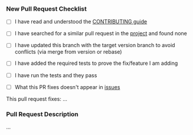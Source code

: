 ### New Pull Request Checklist

* [ ] I have read and understood the [CONTRIBUTING guide](https://github.com/el-hoshino/SteinsKit/develop/CONTRIBUTING.md)
* [ ] I have searched for a similar pull request in the [project](https://github.com/el-hoshino/SteinsKit/pulls) and found none

* [ ] I have updated this branch with the target version branch to avoid conflicts (via merge from version or rebase)
* [ ] I have added the required tests to prove the fix/feature I am adding
* [ ] I have run the tests and they pass

* [ ] What this PR fixes doesn't appear in [issues](https://github.com/el-hoshino/SteinsKit/issues)

This pull request fixes: ...

### Pull Request Description

...
